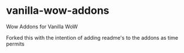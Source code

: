 # vanilla-wow-addons
Wow Addons for Vanilla WoW

Forked this with the intention of adding readme's to the addons as time permits
